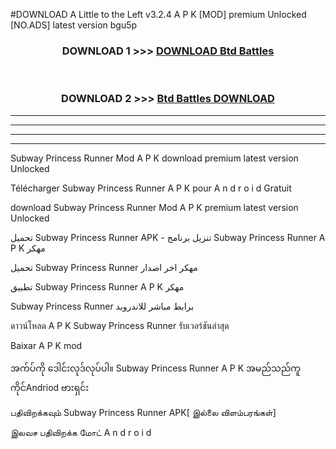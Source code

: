 #DOWNLOAD A Little to the Left v3.2.4 A P K [MOD] premium Unlocked [NO.ADS] latest version bgu5p 



<div align="center">

<h3>DOWNLOAD 1 >>> <a href="https://getmod1.web.app/?judule=Btd Battles">DOWNLOAD Btd Battles</a></h3><br>

<h3>DOWNLOAD 2 >>> <a href="https://getmod1.web.app/?judule=Btd Battles">Btd Battles DOWNLOAD </a></h3>

</div>


----------------------------------------------------------

----------------------------------------------------------

----------------------------------------------------------

----------------------------------------------------------


Subway Princess Runner  Mod A P K download premium latest version Unlocked

Télécharger  Subway Princess Runner  A P K pour A n d r o i d Gratuit

download Subway Princess Runner  Mod A P K premium latest version Unlocked

تحميل Subway Princess Runner  APK - تنزيل برنامج Subway Princess Runner  A P K مهكر

تحميل Subway Princess Runner  مهكر اخر اصدار

تطبيق Subway Princess Runner  A P K مهكر

Subway Princess Runner  برابط مباشر للاندرويد

ดาวน์โหลด A P K Subway Princess Runner  รับเวอร์ชันล่าสุด

Baixar A P K mod

အက်ပ်ကို ဒေါင်းလုဒ်လုပ်ပါ။ Subway Princess Runner  A P K အမည်သည်ကူကိုင်Andriod ဗားရှင်း

பதிவிறக்கவும் Subway Princess Runner  APK[ இல்லை விளம்பரங்கள்] 
 
இலவச பதிவிறக்க மோட் A n d r o i d



